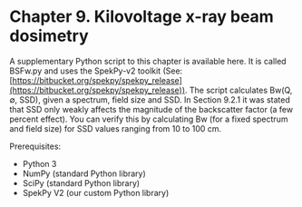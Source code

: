 # Chapter 9. Kilovoltage x-ray beam dosimetry

A supplementary Python script to this chapter is available here. It is
called BSFw.py and uses the SpekPy-v2 toolkit (See: [https://bitbucket.org/spekpy/spekpy_release](https://bitbucket.org/spekpy/spekpy_release)). The script calculates
Bw(Q, ∅, SSD), given a spectrum, field size and SSD. In Section 9.2.1 it
was stated that SSD only weakly affects the magnitude of the backscatter
factor (a few percent effect). You can verify this by calculating Bw (for a
fixed spectrum and field size) for SSD values ranging from 10 to 100 cm.

Prerequisites:

* Python 3
* NumPy (standard Python library)
* SciPy (standard Python library)
* SpekPy V2 (our custom Python library)

